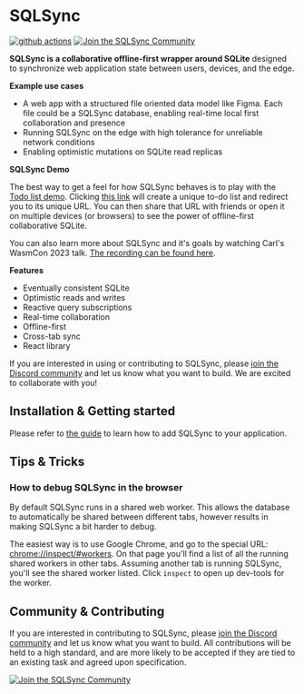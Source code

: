 # SQLSync

[![github actions](https://github.com/orbitinghail/sqlsync/actions/workflows/actions.yaml/badge.svg?branch=main)](https://github.com/orbitinghail/sqlsync/actions?query=branch%3Amain)
[![Join the SQLSync Community](https://discordapp.com/api/guilds/1149205110262595634/widget.png?style=shield)][discord]

**SQLSync is a collaborative offline-first wrapper around SQLite** designed to synchronize web application state between users, devices, and the edge.

**Example use cases**

- A web app with a structured file oriented data model like Figma. Each file could be a SQLSync database, enabling real-time local first collaboration and presence
- Running SQLSync on the edge with high tolerance for unreliable network conditions
- Enabling optimistic mutations on SQLite read replicas

**SQLSync Demo**

The best way to get a feel for how SQLSync behaves is to play with the [Todo list demo][todo-demo]. Clicking [this link][todo-demo] will create a unique to-do list and redirect you to its unique URL. You can then share that URL with friends or open it on multiple devices (or browsers) to see the power of offline-first collaborative SQLite.

[todo-demo]: https://sqlsync-todo.pages.dev/

You can also learn more about SQLSync and it's goals by watching Carl's WasmCon 2023 talk. [The recording can be found here][wasmcon-talk].

[wasmcon-talk]: https://youtu.be/oLYda9jmNpk?si=7BBBdLxEj9ZQ4OvS

**Features**

- Eventually consistent SQLite
- Optimistic reads and writes
- Reactive query subscriptions
- Real-time collaboration
- Offline-first
- Cross-tab sync
- React library

If you are interested in using or contributing to SQLSync, please [join the Discord community][discord] and let us know what you want to build. We are excited to collaborate with you!

## Installation & Getting started

Please refer to [the guide](./GUIDE.md) to learn how to add SQLSync to your application.

## Tips & Tricks

### How to debug SQLSync in the browser
By default SQLSync runs in a shared web worker. This allows the database to automatically be shared between different tabs, however results in making SQLSync a bit harder to debug.

The easiest way is to use Google Chrome, and go to the special URL: [chrome://inspect/#workers](chrome://inspect/#workers). On that page you'll find a list of all the running shared workers in other tabs. Assuming another tab is running SQLSync, you'll see the shared worker listed. Click `inspect` to open up dev-tools for the worker.

## Community & Contributing

If you are interested in contributing to SQLSync, please [join the Discord community][discord] and let us know what you want to build. All contributions will be held to a high standard, and are more likely to be accepted if they are tied to an existing task and agreed upon specification.

[![Join the SQLSync Community](https://discordapp.com/api/guilds/1149205110262595634/widget.png?style=banner2)][discord]

[discord]: https://discord.gg/etFk2N9nzC
